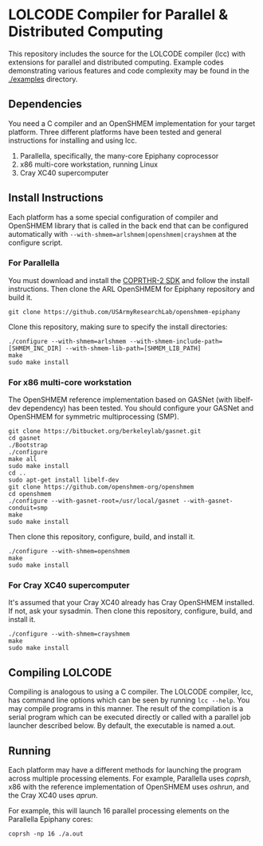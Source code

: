 # LOLCODE Compiler for Parallel & Distributed Computing

This repository includes the source for the LOLCODE compiler (lcc) with extensions for parallel and distributed computing. Example codes demonstrating various features and code complexity may be found in the [./examples](./examples) directory.

## Dependencies

You need a C compiler and an OpenSHMEM implementation for your target platform. Three different platforms have been tested and general instructions for installing and using lcc.

1. Parallella, specifically, the many-core Epiphany coprocessor
2. x86 multi-core workstation, running Linux
3. Cray XC40 supercomputer

## Install Instructions

Each platform has a some special configuration of compiler and OpenSHMEM library that is called in the back end that can be configured automatically with `--with-shmem=arlshmem|openshmem|crayshmem` at the configure script.

### For Parallella

You must download and install the [COPRTHR-2 SDK](http://www.browndeertechnology.com/coprthr2_download.htm) and follow the install instructions.  Then clone the ARL OpenSHMEM for Epiphany repository and build it.
```
git clone https://github.com/USArmyResearchLab/openshmem-epiphany
```
Clone this repository, making sure to specify the install directories:
```
./configure --with-shmem=arlshmem --with-shmem-include-path=[SHMEM_INC_DIR] --with-shmem-lib-path=[SHMEM_LIB_PATH]
make
sudo make install
```

### For x86 multi-core workstation

The OpenSHMEM reference implementation based on GASNet (with libelf-dev dependency) has been tested. You should configure your GASNet and OpenSHMEM for symmetric multiprocessing (SMP).

```
git clone https://bitbucket.org/berkeleylab/gasnet.git
cd gasnet
./Bootstrap
./configure
make all
sudo make install
cd ..
sudo apt-get install libelf-dev
git clone https://github.com/openshmem-org/openshmem
cd openshmem
./configure --with-gasnet-root=/usr/local/gasnet --with-gasnet-conduit=smp
make
sudo make install
```

Then clone this repository, configure, build, and install it.

```
./configure --with-shmem=openshmem
make
sudo make install
```

### For Cray XC40 supercomputer

It's assumed that your Cray XC40 already has Cray OpenSHMEM installed.  If not, ask your sysadmin.  Then clone this repository, configure, build, and install it.

```
./configure --with-shmem=crayshmem
make
sudo make install
```

## Compiling LOLCODE

Compiling is analogous to using a C compiler. The LOLCODE compiler, lcc, has command line options which can be seen by running `lcc --help`.  You may compile programs in this manner.  The result of the compilation is a serial program which can be executed directly or called with a parallel job launcher described below.  By default, the executable is named a.out.

## Running

Each platform may have a different methods for launching the program across multiple processing elements.  For example, Parallella uses *coprsh*, x86 with the reference implementation of OpenSHMEM uses *oshrun*, and the Cray XC40 uses *aprun*.

For example, this will launch 16 parallel processing elements on the Parallella Epiphany cores:
```
coprsh -np 16 ./a.out
```
